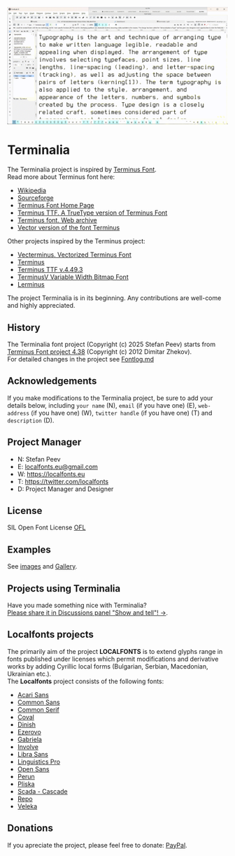 ![Sample Image](/images/Terminalia_v.1.004.gif)

Terminalia
============  

The Terminalia project is inspired by [Terminus Font](https://terminus-font.sourceforge.net/).  
Read more about Terminus font here:  
- [Wikipedia](https://ru.wikipedia.org/wiki/Terminus)
- [Sourceforge](https://sourceforge.net/projects/terminus-font/)
- [Terminus Font Home Page](https://terminus-font.sourceforge.net/)
- [Terminus TTF. A TrueType version of Terminus Font](https://files.ax86.net/terminus-ttf/)
- [Terminus font. Web archive](https://web.archive.org/web/20110725210710/http://fractal.csie.org/~eric/wiki/Terminus_font)
- [Vector version of the font Terminus](https://www.ax86.net/terminus:/)
  
Other projects inspired by the Terminus project:    
- [Vecterminus. Vectorized Terminus Font](https://github.com/tisimst/vecterminus)  
- [Terminus](https://github.com/chrissimpkins/codeface/tree/master/fonts/terminus)  
- [Terminus TTF v.4.49.3](https://www.ax86.net/2023/04/28/terminus-ttf-4493-released/)
- [TerminusV Variable Width Bitmap Font](https://dt.iki.fi/terminusv)
- [Lerminus](https://github.com/kisonecat/lerminus)
  
The project Terminalia is in its beginning. Any contributions are well-come and highly appreciated.  
  
History 
-------

The Terminalia font project (Copyright (c) 2025 Stefan Peev) starts from [Terminus Font project 4.38](https://files.ax86.net/terminus-ttf/README.Terminus.txt) (Copyright (c) 2012 Dimitar Zhekov).  
For detailed changes in the project see [Fontlog.md](https://github.com/StefanPeev/Terminalia/blob/main/Fontlog.md)

Acknowledgements
----------------

If you make modifications to the Terminalia project, be sure to add your details below, including <code>your name</code> (N), <code>email</code> (if you have one) (E), <code>web-address</code> (if you have one) (W), <code>twitter handle</code> (if you have one) (T) and <code>description</code> (D).

Project Manager
----------------

+ N: Stefan Peev
+ E: localfonts.eu@gmail.com
+ W: https://localfonts.eu
+ T: https://twitter.com/localfonts
+ D: Project Manager and Designer

License
-------

SIL Open Font License [OFL](documentation/OFL.md)

Examples
--------

See [images](/images/) and [Gallery](/images/Gallery.md).

Projects using Terminalia
-------------------------

Have you made something nice with Terminalia?  
[Please share it in Discussions panel "Show and tell"! →](https://github.com/StefanPeev/Terminalia/discussions/categories/show-and-tell).  
  
Localfonts projects
-------------------
  
The primarily aim of the project **LOCALFONTS** is to extend glyphs range in fonts published under licenses which permit modifications and derivative works by adding Cyrillic local forms (Bulgarian, Serbian, Macedonian, Ukrainian etc.).  
The **Localfonts** project consists of the following fonts:

+ [Acari Sans](https://github.com/StefanPeev/acari-sans/tree/local) 
+ [Common Sans](https://github.com/StefanPeev/Common-Sans)  
+ [Common Serif](https://github.com/StefanPeev/Common-Serif)  
+ [Coval](https://github.com/StefanPeev/coval)  
+ [Dinish](https://github.com/StefanPeev/dinish/tree/cyrillic)  
+ [Ezerovo](https://github.com/StefanPeev/Ezerovo)  
+ [Gabriela](https://github.com/StefanPeev/Gabriela)  
+ [Involve](https://github.com/StefanPeev/Involve)  
+ [Libra Sans](https://github.com/StefanPeev/Libra-Sans)  
+ [Linguistics Pro](https://github.com/StefanPeev/Linguistics-Pro)  
+ [Open Sans](https://github.com/StefanPeev/opensans/tree/local)  
+ [Perun](https://github.com/StefanPeev/Perun)  
+ [Pliska](https://github.com/StefanPeev/Pliska)  
+ [Scada - Cascade](https://github.com/StefanPeev/Scada-Cascade/tree/local)  
+ [Repo](https://github.com/StefanPeev/Repo)  
+ [Veleka](https://github.com/StefanPeev/Veleka)  
  
Donations
---------

If you apreciate the project, please feel free to donate: [PayPal](https://www.paypal.me/localfonts).


